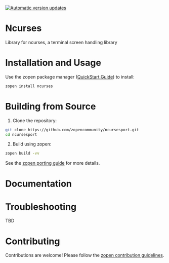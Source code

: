 [![Automatic version updates](https://github.com/ZOSOpenTools/ncursesport/actions/workflows/bump.yml/badge.svg)](https://github.com/ZOSOpenTools/ncursesport/actions/workflows/bump.yml)

# Ncurses

Library for ncurses, a terminal screen handling library

# Installation and Usage

Use the zopen package manager ([QuickStart Guide](https://zopen.community/#/Guides/QuickStart)) to install:
```bash
zopen install ncurses
```

# Building from Source

1. Clone the repository:
```bash
git clone https://github.com/zopencommunity/ncursesport.git
cd ncursesport
```
2. Build using zopen:
```bash
zopen build -vv
```

See the [zopen porting guide](https://zopen.community/#/Guides/Porting) for more details.

# Documentation


# Troubleshooting
TBD

# Contributing
Contributions are welcome! Please follow the [zopen contribution guidelines](https://github.com/zopencommunity/meta/blob/main/CONTRIBUTING.md).
